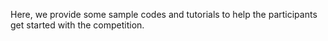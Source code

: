 Here, we provide some sample codes and tutorials to help the participants get started with the competition. 
